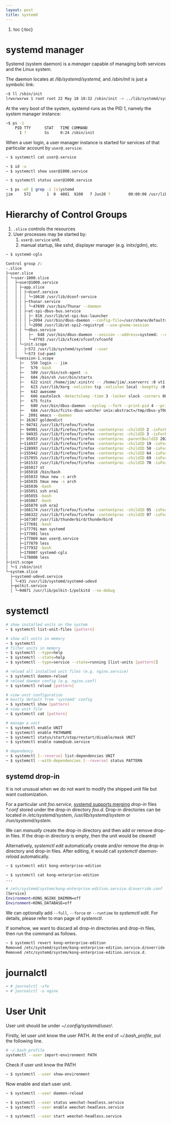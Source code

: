 ```yaml
---
layout: post
title: systemd
---
```


1. toc
{:toc}

# systemd manager #

Systemd (system daemon) is a *manager* capable of managing both services and the Linux system.

The daemon locates at */lib/systemd/systemd*, and */sbin/init* is just a symbolic link:

```bash
~$ ll /sbin/init
lrwxrwxrwx 1 root root 22 May 18 18:32 /sbin/init -> ../lib/systemd/systemd
```

At the very boot of the system, systemd runs as the PID 1, namely the system manager instance:

```bash
~$ ps -1
    PID TTY      STAT   TIME COMMAND
      1 ?        Ss     0:24 /sbin/init
```

When a user login, a user manager instance is started for services of that particular account by `user@.service`:

```bash
~ $ systemctl cat user@.service

~ $ id -u
~ $ systemctl show user@1000.service

~ $ systemctl status user@1000.service

~ $ ps -eF | grep -i [s]ystemd
jim     572       1  0  4081  9208   7 Jun20 ?        00:00:00 /usr/lib/systemd/systemd --user
```

# Hierarchy of Control Groups #

1. `.slice` controls the resources
2. User processes may be started by:
   1. `user@.service` unit.
   2. manual startup, like sshd, displayer manager (e.g. initx/gdm), etc.

```bash
~ $ systemd-cgls

Control group /:
-.slice
├─user.slice
│ └─user-1000.slice
│   ├─user@1000.service
│   │ ├─app.slice
│   │ │ ├─dconf.service
│   │ │ │ └─10610 /usr/lib/dconf-service
│   │ │ ├─thunar.service
│   │ │ │ └─47699 /usr/bin/Thunar --daemon
│   │ │ ├─at-spi-dbus-bus.service
│   │ │ │ ├─ 816 /usr/lib/at-spi-bus-launcher
│   │ │ │ ├─2094 /usr/bin/dbus-daemon --config-file=/usr/share/defaults/at-spi2/accessibility.conf --nofork --print-address 3
│   │ │ │ └─2098 /usr/lib/at-spi2-registryd --use-gnome-session
│   │ │ └─dbus.service
│   │ │   ├─  648 /usr/bin/dbus-daemon --session --address=systemd: --nofork --nopidfile --systemd-activation --syslog-only
│   │ │   └─47703 /usr/lib/xfce4/xfconf/xfconfd
│   │ └─init.scope
│   │   ├─572 /usr/lib/systemd/systemd --user
│   │   └─573 (sd-pam)
│   └─session-1.scope
│     ├─   550 login -- jim
│     ├─   579 -bash
│     ├─   589 /usr/bin/ssh-agent -s
│     ├─   604 /bin/sh /usr/bin/startx
│     ├─   622 xinit /home/jim/.xinitrc -- /home/jim/.xserverrc :0 vt1 -keeptty -auth /tmp/serverauth.RW8Bv770dV
│     ├─   623 /usr/lib/Xorg -nolisten tcp -nolisten local -keeptty :0 vt1 -keeptty -auth /tmp/serverauth.RW8Bv770dV vt1
│     ├─   642 awesome
│     ├─   666 xautolock -detectsleep -time 3 -locker slock -corners 00+0 -cornerdelay 5 -notify 5 -notifier notify-send -u critical -t 10000 -- 'LOCKING screen in 5 seconds'
│     ├─   675 fcitx
│     ├─   680 /usr/bin/dbus-daemon --syslog --fork --print-pid 4 --print-address 6 --config-file /usr/share/fcitx/dbus/daemon.conf
│     ├─   684 /usr/bin/fcitx-dbus-watcher unix:abstract=/tmp/dbus-y7OCHgrxGl,guid=98e8dc5f3eed24ce2b4a183c60cf475a 680
│     ├─  2091 emacs --daemon
│     ├─ 16367 goldendict
│     ├─ 94741 /usr/lib/firefox/firefox
│     ├─ 94901 /usr/lib/firefox/firefox -contentproc -childID 2 -isForBrowser -prefsLen 210 -prefMapSize 239063 -parentBuildID 20210623174607 -appdir /usr/lib/firefox/browser 94741 true tab
│     ├─ 94935 /usr/lib/firefox/firefox -contentproc -childID 3 -isForBrowser -prefsLen 5036 -prefMapSize 239063 -parentBuildID 20210623174607 -appdir /usr/lib/firefox/browser 94741 true tab
│     ├─ 95053 /usr/lib/firefox/firefox -contentproc -parentBuildID 20210623174607 -prefsLen 6216 -prefMapSize 239063 -appdir /usr/lib/firefox/browser 94741 true rdd
│     ├─114937 /usr/lib/firefox/firefox -contentproc -childID 19 -isForBrowser -prefsLen 9718 -prefMapSize 239063 -parentBuildID 20210623174607 -appdir /usr/lib/firefox/browser 94741 true tab
│     ├─128993 /usr/lib/firefox/firefox -contentproc -childID 50 -isForBrowser -prefsLen 11032 -prefMapSize 239063 -parentBuildID 20210623174607 -appdir /usr/lib/firefox/browser 94741 true tab
│     ├─155942 /usr/lib/firefox/firefox -contentproc -childID 64 -isForBrowser -prefsLen 11034 -prefMapSize 239063 -parentBuildID 20210623174607 -appdir /usr/lib/firefox/browser 94741 true tab
│     ├─157055 /usr/lib/firefox/firefox -contentproc -childID 69 -isForBrowser -prefsLen 11034 -prefMapSize 239063 -parentBuildID 20210623174607 -appdir /usr/lib/firefox/browser 94741 true tab
│     ├─161533 /usr/lib/firefox/firefox -contentproc -childID 70 -isForBrowser -prefsLen 11035 -prefMapSize 239063 -parentBuildID 20210623174607 -appdir /usr/lib/firefox/browser 94741 true tab
│     ├─165017 st
│     ├─165018 /bin/bash
│     ├─165033 tmux new -s arch
│     ├─165035 tmux new -s arch
│     ├─165036 -bash
│     ├─165051 ssh ora1
│     ├─165855 -bash
│     ├─165867 -bash
│     ├─165879 ssh ora2
│     ├─166174 /usr/lib/firefox/firefox -contentproc -childID 95 -isForBrowser -prefsLen 11070 -prefMapSize 239063 -parentBuildID 20210623174607 -appdir /usr/lib/firefox/browser 94741 true tab
│     ├─166322 /usr/lib/firefox/firefox -contentproc -childID 97 -isForBrowser -prefsLen 11070 -prefMapSize 239063 -parentBuildID 20210623174607 -appdir /usr/lib/firefox/browser 94741 true tab
│     ├─167307 /usr/lib/thunderbird/thunderbird
│     ├─177691 -bash
│     ├─177791 man systemd
│     ├─177801 less
│     ├─177869 man user@.service
│     ├─177879 less
│     ├─177932 -bash
│     ├─178007 systemd-cgls
│     └─178008 less
├─init.scope
│ └─1 /sbin/init
└─system.slice
  ├─systemd-udevd.service
  │ └─431 /usr/lib/systemd/systemd-udevd
  ├─polkit.service
  │ └─94871 /usr/lib/polkit-1/polkitd --no-debug
```

# systemctl #

```bash
# show installed units on the system
~ $ systemctl list-unit-files [pattern]

# show all units in memory
~ $ systemctl
# filter units in memory
~ $ systemctl --type=help
~ $ systemctl --state=help
~ $ systemctl --type=service --state=running [list-units [pattern]]

# reload all installed unit files (e.g. nginx.service)
~ $ systemctl daemon-reload
# reload daemon config (e.g. nginx.conf)
~ $ systemctl reload [pattern]

# view unit configuration
# mostly default from 'systemd' config
~ $ systemctl show [pattern]
# view unit file
~ $ systemctl cat [pattern]

# manage a unit
~ $ systemctl enable UNIT
~ $ systemctl enable PATHNAME
~ $ systemctl status/start/stop/restart/disable/mask UNIT
~ $ systemctl enable name@sub.service

# dependency
~ $ systemctl [--reverse] list-dependencies UNIT
~ $ systemctl --with-dependencies [--reverse] status PATTERN
```

## systemd drop-in ##

It is not unusual when we do not want to modify the shipped unit file but want customization.

For a particular unit *foo.service*, [systemd supports merging](https://www.freedesktop.org/software/systemd/man/systemd.unit.html) *drop-in* files _\*.conf_ stored under the drop-in directory *foo.d*. Drop-in directories can be located in */etc/systemd/system*, */usr/lib/systemd/system* or */run/systemd/system*.

We can *manually* create the drop-in directory and then add or remove drop-in files. If the drop-in directory is empty, then the unit would be cleared!

Alternatively, *systemctl edit* automatically create and/or remove the drop-in directory and drop-in files. After editing, it would call *systemctl daemon-reload* automatically.

```bash
~ $ systemctl edit kong-enterprise-edition

~ $ systemctl cat kong-enterprise-edition
...

# /etc/systemd/system/kong-enterprise-edition.service.d/override.conf
[Service]
Environment=KONG_NGINX_DAEMON=off
Environment=KONG_DATABASE=off
```

We can optionally add `--full`, `--force` or `--runtime` to *systemctl edit*. For details, please refer to man page of *systemctl*.

If somehow, we want to discard all drop-in directories and drop-in files, then run the command as follows.

```bash
~ $ systemctl revert kong-enterprise-edition
Removed /etc/systemd/system/kong-enterprise-edition.service.d/override.conf.
Removed /etc/systemd/system/kong-enterprise-edition.service.d.
```

# journalctl #

```bash
~ # journalctl -xfe
~ # journalctl -u nginx
```

# User Unit #

User unit should be under *~/.config/systemd/user/*.

Firstly, let user unit know the user PATH. At the end of *~/.bash_profile*, put the following line.

```bash
# ~/.bash_profile
systemctl --user import-environment PATH
```

Check if user unit know the PATH

```bash
~ $ systemctl --user show-environment
```

Now enable and start user unit.

```bash
~ $ systemctl --user daemon-reload

~ $ systemctl --user status weechat-headless.service
~ $ systemctl --user enable weechat-headless.service

~ $ systemctl --user start weechat-headless.service
```
